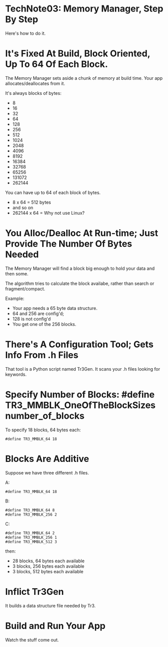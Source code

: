# TechNote03: Memory Manager, Step By Step

Here's how to do it.

# It's Fixed At Build, Block Oriented, Up To 64 Of Each Block.

The Memory Manager sets aside a chunk of memory at build time.
Your app allocates/deallocates from it.

It's always blocks of bytes:

* 8
* 16
* 32
* 64
* 128
* 256
* 512
* 1024
* 2048
* 4096
* 8192
* 16384
* 32768
* 65256
* 131072
* 262144

You can have up to 64 of each block of bytes.

* 8 x 64 = 512 bytes
* and so on
* 262144 x 64 = Why not use Linux?

# You Alloc/Dealloc At Run-time; Just Provide The Number Of Bytes Needed 

The Memory Manager will find a block big enough to hold your data and then some.

The algorithm tries to calculate the block availabe, rather than search or fragment/compact.

Example: 

* Your app needs a 65 byte data structure.  
* 64 and 256 are config'd;
* 128 is not config'd
* You get one of the 256 blocks.

# There's A Configuration Tool; Gets Info From .h Files

That tool is a Python script named Tr3Gen.
It scans your .h files looking for keywords.

# Specify Number of Blocks: #define TR3_MMBLK_OneOfTheBlockSizes number_of_blocks

To specify 18 blocks, 64 bytes each:

~~~~~{.c}
#define TR3_MMBLK_64 18
~~~~~

# Blocks Are Additive

Suppose we have three different .h files.

A:
~~~~~{.c}
#define TR3_MMBLK_64 18
~~~~~

B:
~~~~~{.c}
#define TR3_MMBLK_64 8
#define TR3_MMBLK_256 2
~~~~~

C:
~~~~~{.c}
#define TR3_MMBLK_64 2
#define TR3_MMBLK_256 1
#define TR3_MMBLK_512 3
~~~~~

then:

* 28 blocks, 64 bytes each available
* 3 blocks, 256 bytes each available
* 3 blocks, 512 bytes each available

# Inflict Tr3Gen 

It builds a data structure file needed by Tr3.

# Build and Run Your App

Watch the stuff come out.

